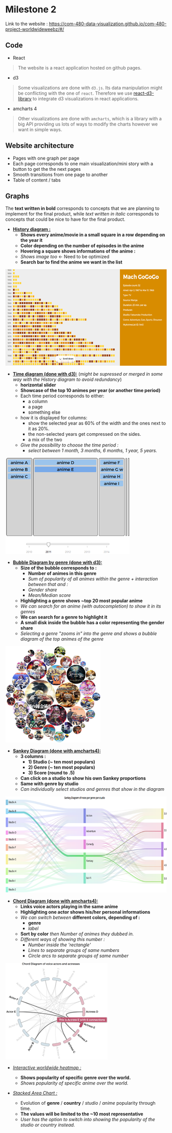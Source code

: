 # Milestone 2

Link to the website : https://com-480-data-visualization.github.io/com-480-project-worldwideweebz/#/

## Code

- React
> The website is a react application hosted on github pages.

- d3
> Some visualizations are done with `d3.js`. Its data manipulation might be conflicting with the one of `react`. Therefore we use [react-d3-library](https://react-d3-library.github.io/) to integrate d3 visualizations in react applications.

- amcharts 4
> Other visualizations are done with `amcharts`, which is a library with a big API providing us lots of ways to modify the charts however we want in simple ways.

## Website architecture

- Pages with one graph per page
- Each page corresponds to one main visualization/mini story with a button to get the the next pages
- Smooth transitions from one page to another
- Table of content / tabs

## Graphs

The **text written in bold** corresponds to concepts that we are planning to implement for the final product, while *text written in italic* corresponds to concepts that could be nice to have for the final product.

- <ins>**History diagram :**</ins>
  - **Shows every anime/movie in a small square in a row depending on the year it**
  - **Color depending on the number of episodes in the anime**
  - **Hovering a square shows informations of the anime :**
  - *Shows image too* <- Need to be optimized
  - **Search bar to find the anime we want in the list**

<img src="assets/history_page_preview.png" height="300px">

- <ins>**Time diagram (done with d3):**</ins>  (*might be supressed or merged in some way with the History diagram to avoid redundancy*)
  - **horizontal slider**
  - **Showcase of the top 10 animes per year (or another time period)**
  - Each time period corresponds to either:
    - a column
    - a page
    - something else
  - how it is displayed for columns: 
    - show the selected year as 60% of the width and the ones next to it as 20%.
    - the non-selected years get compressed on the sides.
    - a mix of the two
  - *Give the possibility to choose the time period :*
    - *select between 1 month, 3 months, 6 months, 1 year, 5 years.*

<img src="assets/topAnimes_page_preview.png" height="300px">

- <ins>**Bubble Diagram by genre (done with d3):**</ins>
  - **Size of the bubble corresponds to :** 
    - **Number of animes in this genre**
    - *Sum of popularity of all animes within the genre* *+ interaction between that and :*
    - *Gender share*
    - *Mean/Median score*
  - **Highlighting a genre shows ~top 20 most popular anime**
  - *We can search for an anime (with autocompletion) to show it in its genres*
  - **We can search for a genre to highlight it**
  - **A small disk inside the bubble has a color representing the gender share**
  - *Selecting a genre "zooms in" into the genre and shows a bubble diagram of the top animes of the genre*

<img src="assets/bubble_page_preview.png" height="300px">

- <ins>**Sankey Diagram (done with amcharts4):**</ins>
  -  **3 columns :**
     - **1) Studio (~ ten most populars)**
     - **2) Genre (~ ten most populars)**
     - **3) Score (round to .5)**
   - **Can click on a studio to show his own Sankey proportions**
   - **Same with genre by studio**
   - *Can individually select studios and genres that show in the diagram*

<img src="assets/sankey_page_preview.png" height="300px">
  
- <ins>**Chord Diagram (done with amcharts4):**</ins>
  - **Links voice actors playing in the same anime**
  - **Highlighting one actor shows his/her personal informations**
  - *We can switch between* **different colors, depending of :**
    - **genre**
    - *label*
  - **Sort by color** *then Number of animes they dubbed in.*
  - *Different ways of showing this number :*
    - *Number inside the 'rectangle'*
    - *Lines to separate groups of same numbers*
    - *Circle arcs to separate groups of same number*

<img src="assets/chord_page_preview.png" height="300px">

- <ins>*Interactive worldwide heatmap :*</ins>
  - **Shows popularity of specific genre over the world.**
  - *Shows popularity of specific anime over the world.*
  
- <ins>*Stacked Area Chart :*</ins>
  - Evolution of **genre** / **country** / *studio* / *anime* popularity through time.
  - **The values will be limited to the ~10 most representative**
  - *User has the option to switch into showing the popularity of the studio or country instead.*